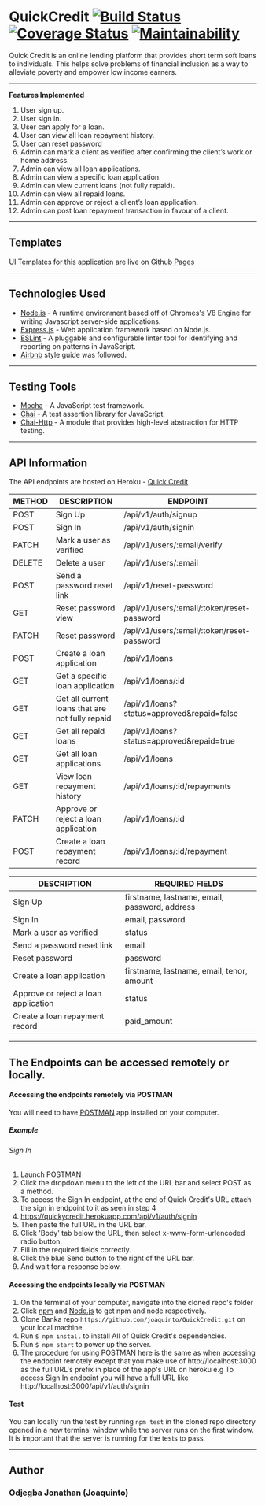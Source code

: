 # QuickCredit    [![Build Status](https://travis-ci.org/joaquinto/QuickCredit.svg?branch=develop)](https://travis-ci.org/joaquinto/QuickCredit)   [![Coverage Status](https://coveralls.io/repos/github/joaquinto/serverCode/badge.svg)](https://coveralls.io/github/joaquinto/serverCode)  [![Maintainability](https://api.codeclimate.com/v1/badges/f4f3acbe35458f70e37c/maintainability)](https://codeclimate.com/github/joaquinto/QuickCredit/maintainability)
Quick Credit is an online lending platform that provides short term soft loans to individuals. This helps solve problems of financial inclusion as a way to alleviate poverty and empower low income earners.

___

**Features Implemented**
1. User sign up.
2. User sign in.
3. User can apply for a loan.
4. User can view all loan repayment history.
5. User can reset password
6. Admin can mark a client as verified after confirming the client’s work or home
address.
7. Admin can view all loan applications.
8. Admin can view a specific loan application.
9. Admin can view current loans (not fully repaid).
10. Admin can view all repaid loans.
11. Admin can approve or reject a client’s loan application.
12. Admin can post loan repayment transaction in favour of a client.
___

## Templates
UI Templates for this application are live on [Github Pages](https://joaquinto.github.io/QuickCredit/UI/)

___

## Technologies Used
* [Node.js](https://nodejs.org/en/) - A runtime environment based off of Chromes's V8 Engine for writing Javascript server-side applications.
* [Express.js](https://expressjs.com/) - Web application framework based on Node.js.
* [ESLint](https://eslint.org/) - A pluggable and configurable linter tool for identifying and reporting on patterns in JavaScript.
* [Airbnb](https://www.npmjs.com/package/eslint-config-airbnb) style guide was followed.

___


## Testing Tools
* [Mocha](https://mochajs.org/) - A JavaScript test framework.
* [Chai](https://www.chaijs.com/) - A test assertion library for JavaScript.
* [Chai-Http](https://www.npmjs.com/package/chai-http) - A module that provides high-level abstraction for HTTP testing.

___

## API Information
The API endpoints are hosted on Heroku - [Quick Credit](https://quickycredit.herokuapp.com/)

|METHOD  |DESCRIPTION                        |ENDPOINT                                  |
|------- |-----------------------------------|------------------------------------------|
|POST    |Sign Up                            |/api/v1/auth/signup                        |
|POST    |Sign In                            |/api/v1/auth/signin                        |
|PATCH    |Mark a user as verified           |/api/v1/users/:email/verify                         |
|DELETE   | Delete a user           | /api/v1/users/:email  |
|POST    | Send a password reset link        | /api/v1/reset-password  |
|GET    | Reset password view                | /api/v1/users/:email/:token/reset-password   |
|PATCH   | Reset password                    | /api/v1/users/:email/:token/reset-password   |
|POST    | Create a loan application         | /api/v1/loans      |
|GET     | Get a specific loan application   |/api/v1/loans/:id    |
|GET     | Get all current loans that are not fully repaid | /api/v1/loans?status=approved&repaid=false  |
|GET     | Get all repaid loans              | /api/v1/loans?status=approved&repaid=true   |
|GET     | Get all loan applications         | /api/v1/loans         |
|GET     | View loan repayment history       | /api/v1/loans/:id/repayments  |
|PATCH   | Approve or reject a loan application  | /api/v1/loans/:id    |
|POST    | Create a loan repayment record    | /api/v1/loans/:id/repayment   |





|DESCRIPTION         |REQUIRED FIELDS                                                    |                 
|--------------------|-------------------------------------------------------------------|
|Sign Up             |firstname, lastname, email, password, address                               |
|Sign In             |email, password                                                    |
|Mark a user as verified| status   |
|Send a password reset link | email   |
|Reset password   | password   |
|Create a loan application  |  firstname, lastname, email, tenor, amount |
|Approve or reject a loan application |  status   |
|Create a loan repayment record  | paid_amount  |


___
## The Endpoints can be accessed remotely or locally.

#### Accessing the endpoints remotely via POSTMAN
You will need to have [POSTMAN](https://www.getpostman.com/downloads/) app installed on your computer.

##### Example 
###### Sign In
1. Launch POSTMAN
2. Click the dropdown menu to the left of the URL bar and select POST as a method.
3. To access the Sign In endpoint, at the end of Quick Credit's URL attach the sign in endpoint to it as seen in step 4
4. https://quickycredit.herokuapp.com/api/v1/auth/signin 
5. Then paste the full URL in the URL bar.
6. Click 'Body' tab below the URL, then select x-www-form-urlencoded radio button.
7. Fill in the required fields correctly.
8. Click the blue Send button to the right of the URL bar.
9. And wait for a response below.


#### Accessing the endpoints locally via POSTMAN

1. On the terminal of your computer, navigate into the cloned repo's folder
2. Click [npm](https://www.npmjs.com/get-npm) and [Node.js](https://nodejs.org/en/) to get npm and node respectively.
3. Clone Banka repo `https://github.com/joaquinto/QuickCredit.git` on your local machine.
4. Run `$ npm install` to install All of Quick Credit's dependencies.
5. Run `$ npm start` to power up the server.
6. The procedure for using POSTMAN here is the same as when accessing the endpoint remotely except that you make use of http://localhost:3000 as the full URL's prefix in place of the app's URL on heroku
e.g To access Sign In endpoint you will have a full URL like http://localhost:3000/api/v1/auth/signin

#### Test
You can locally run the test by running `npm test` in the cloned repo directory opened in a new terminal window while the server runs on the first window. It is important that the server is running for the tests to pass.

___

## Author
### Odjegba Jonathan (Joaquinto)




